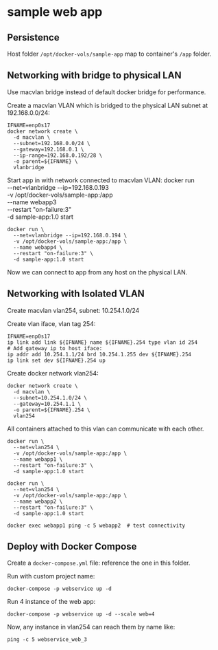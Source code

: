 # sample web app


## Persistence

Host folder `/opt/docker-vols/sample-app` map to container's `/app` folder.


## Networking with bridge to physical LAN

Use macvlan bridge instead of default docker bridge for performance.

Create a macvlan VLAN which is bridged to the physical LAN subnet at 192.168.0.0/24:
	
	IFNAME=enp0s17
	docker network create \
	  -d macvlan \
	  --subnet=192.168.0.0/24 \
	  --gateway=192.168.0.1 \
	  --ip-range=192.168.0.192/28 \
	  -o parent=${IFNAME} \
	  vlanbridge

Start app in with network connected to macvlan VLAN:
	docker run \
	  --net=vlanbridge --ip=192.168.0.193 \
	  -v /opt/docker-vols/sample-app:/app \
	  --name webapp3 \
	  --restart "on-failure:3" \
	  -d sample-app:1.0 start

	docker run \
	  --net=vlanbridge --ip=192.168.0.194 \
	  -v /opt/docker-vols/sample-app:/app \
	  --name webapp4 \
	  --restart "on-failure:3" \
	  -d sample-app:1.0 start

Now we can connect to app from any host on the physical LAN.


## Networking with Isolated VLAN

Create macvlan vlan254, subnet: 10.254.1.0/24

Create vlan iface, vlan tag 254:

	IFNAME=enp0s17
	ip link add link ${IFNAME} name ${IFNAME}.254 type vlan id 254
	# Add gateway ip to host iface:
	ip addr add 10.254.1.1/24 brd 10.254.1.255 dev ${IFNAME}.254 
	ip link set dev ${IFNAME}.254 up
	

Create docker network vlan254:	

	docker network create \
	  -d macvlan \
	  --subnet=10.254.1.0/24 \
	  --gateway=10.254.1.1 \
	  -o parent=${IFNAME}.254 \
	  vlan254

All containers attached to this vlan can communicate with each other.

	docker run \
	  --net=vlan254 \
	  -v /opt/docker-vols/sample-app:/app \
	  --name webapp1 \
	  --restart "on-failure:3" \
	  -d sample-app:1.0 start
   
	docker run \
	  --net=vlan254 \
	  -v /opt/docker-vols/sample-app:/app \
	  --name webapp2 \
	  --restart "on-failure:3" \
	  -d sample-app:1.0 start
	  
	docker exec webapp1 ping -c 5 webapp2  # test connectivity

## Deploy with Docker Compose

Create a `docker-compose.yml` file: reference the one in this folder.

Run with custom project name:

	docker-compose -p webservice up -d

Run 4 instance of the web app:

	docker-compose -p webservice up -d --scale web=4


Now, any instance in vlan254 can reach them by name like:

	ping -c 5 webservice_web_3


